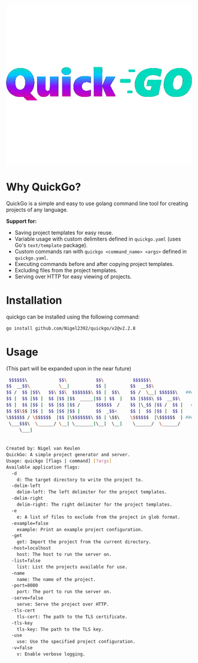 <center>
    <img src="https://github.com/Nigel2392/quickgo/blob/main/v2/_templates/static/quickgo.png?raw=true" alt="QuickGo Logo"/>
</center>

# Why QuickGo?

QuickGo is a simple and easy to use golang command line tool for creating projects of any language.

**Support for:**

- Saving project templates for easy reuse.
- Variable usage with custom delimiters defined in `quickgo.yaml` (uses Go's `text/template` package).
- Custom commands ran with `quickgo <command_name> <args>` defined in `quickgo.yaml`.
- Executing commands before and after copying project templates.
- Excluding files from the project templates.
- Serving over HTTP for easy viewing of projects.

# Installation

quickgo can be installed using the following command:

```bash
go install github.com/Nigel2392/quickgo/v2@v2.2.8
```

# Usage

(This part will be expanded upon in the near future)

```bash
 $$$$$$\            $$\           $$\           $$$$$$\
$$  __$$\           \__|          $$ |         $$  __$$\
$$ /  $$ |$$\   $$\ $$\  $$$$$$$\ $$ |  $$\    $$ /  \__| $$$$$$\   ####
$$ |  $$ |$$ |  $$ |$$ |$$  _____|$$ | $$  |   $$ |$$$$\ $$  __$$\
$$ |  $$ |$$ |  $$ |$$ |$$ /      $$$$$$  /    $$ |\_$$ |$$ /  $$ |   ######
$$ $$\$$ |$$ |  $$ |$$ |$$ |      $$  _$$<     $$ |  $$ |$$ |  $$ |
\$$$$$$ / \$$$$$$  |$$ |\$$$$$$$\ $$ | \$$\    \$$$$$$  |\$$$$$$  | #####
 \___$$$\  \______/ \__| \_______|\__|  \__|    \______/  \______/
     \___|


Created by: Nigel van Keulen
QuickGo: A simple project generator and server.
Usage: quickgo [flags | command] [?args]
Available application flags:
  -d
    d: The target directory to write the project to.
  -delim-left
    delim-left: The left delimiter for the project templates.
  -delim-right
    delim-right: The right delimiter for the project templates.
  -e
    e: A list of files to exclude from the project in glob format.
  -example=false
    example: Print an example project configuration.
  -get
    get: Import the project from the current directory.
  -host=localhost
    host: The host to run the server on.
  -list=false
    list: List the projects available for use.
  -name
    name: The name of the project.
  -port=8080
    port: The port to run the server on.
  -serve=false
    serve: Serve the project over HTTP.
  -tls-cert
    tls-cert: The path to the TLS certificate.
  -tls-key
    tls-key: The path to the TLS key.
  -use
    use: Use the specified project configuration.
  -v=false
    v: Enable verbose logging.
```
